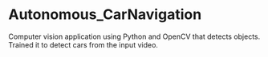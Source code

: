 # Autonomous_CarNavigation

Computer vision application using Python and OpenCV that detects objects.
Trained it to detect cars from the input video.
